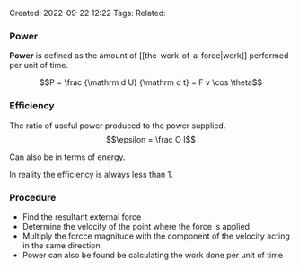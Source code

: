 Created: 2022-09-22 12:22
Tags: 
Related:

### Power
**Power** is defined as the amount of [[the-work-of-a-force|work]] performed per unit of time.

$$P = \frac {\mathrm d U} {\mathrm d t} = F v \cos \theta$$

### Efficiency
The ratio of useful power produced to the power supplied.
$$\epsilon = \frac O I$$

Can also be in terms of energy.

In reality the efficiency is always less than 1.

### Procedure
- Find the resultant external force
- Determine the velocity of the point where the force is applied
- Multiply the forcce magnitude with the component of the velocity acting in the same direction
- Power can also be found be calculating the work done per unit of time
